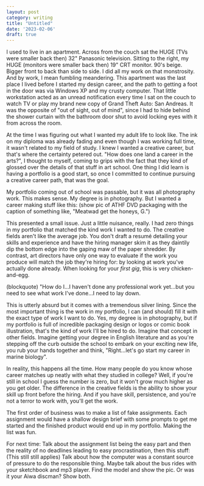```yaml
---
layout: post
category: writing
title: "Untitled"
date: '2023-02-06'
draft: true
---
```


I used to live in an apartment. Across from the couch sat the HUGE (TVs were smaller back then) 32" Panasonic television. Sitting to the right, my HUGE (monitors were smaller back then) 19" CRT monitor. 90's beige. Bigger front to back than side to side. I did all my work on that monstrosity. And by work, I mean fumbling meandering. This apartment was the last place I lived before I started my design career, and the path to getting a foot in the door was via Windows XP and my crusty computer. That little workstation acted as an unread notification every time I sat on the couch to watch TV or play my brand new copy of Grand Theft Auto: San Andreas. It was the opposite of "out of sight, out of mind", since I had to hide behind the shower curtain with the bathroom door shut to avoid locking eyes with it from across the room.

At the time I was figuring out what I wanted my adult life to look like. The ink on my diploma was already fading and even though I was working full time, it wasn't related to my field of study. I knew I wanted a creative career, but that's where the certainty petered out. "How does one land a career in the arts?", I thought to myself, coming to grips with the fact that they kind of glossed over the details of that stuff in art school. One thing I did learn is having a portfolio is a good start, so once I committed to continue pursuing a creative career path, that was the goal. 

My portfolio coming out of school was passable, but it was all photography work. This makes sense. My degree is in photography. But I wanted a career making stuff like this: (show pic of ATHF DVD packaging with the caption of something like, "Meatwad get the honeys, G.")

This presented a small issue. Just a little nuisance, really. I had zero things in my portfolio that matched the kind work I wanted to do. The creative fields aren't like the average job. You don't draft a resumé detailing your skills and experience and have the hiring manager skim it as they daintily dip the bottom edge into the gaping maw of the paper shredder. By contrast, art directors have only one way to evaluate if the work you produce will match the job they're hiring for: by looking at work you've actually done already. When looking for your _first gig_, this is very chicken-and-egg. 

(blockquote) "How do I...I haven't done any professional work yet...but you need to see what work I've done...I need to lay down.

This is utterly absurd but it comes with a tremendous silver lining. Since the most important thing is the work in my portfolio, I can (and should) fill it with the exact type of work I want to do. Yes, my degree is in photography, but if my portfolio is full of incredible packaging design or logos or comic book illustration, that's the kind of work I'll be hired to do. Imagine that concept in other fields. Imagine getting your degree in English literature and as you're stepping off the curb outside the school to embark on your exciting new life, you rub your hands together and think, "Right...let's go start my career in marine biology".

In reality, this happens all the time. How many people do you know whose career matches up neatly with what they studied in college? Well, if you're still in school I guess the number is zero, but it won't grow much higher as you get older. The difference in the creative fields is the ability to show your skill up front before the hiring. And if you have skill, persistence, and you're not a terror to work with, you'll get the work.

The first order of business was to make a list of fake assignments. Each assignment would have a shallow design brief with some prompts to get me started and the finished product would end up in my portfolio. Making the list was fun.

For next time: Talk about the assignment list being the easy part and then the reality of no deadlines leading to easy procrastination, then this stuff: (This still still applies) Talk about how the computer was a constant source of pressure to do the responsible thing. Maybe talk about the bus rides with your sketchbook and mp3 player. Find the model and show the pic. Or was it your Aiwa discman? Show both.